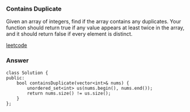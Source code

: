 ### Contains Duplicate
Given an array of integers, find if the array contains any duplicates. Your function should return true if any value appears at least twice in the array, and it should return false if every element is distinct.


[leetcode](https://leetcode.com/problems/contains-duplicate/description/)

### Answer 

	class Solution {
	public:
	    bool containsDuplicate(vector<int>& nums) {
	        unordered_set<int> us(nums.begin(), nums.end());
	        return nums.size() != us.size();
	    }
	};